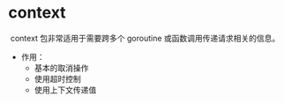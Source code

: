 # context

​	context 包非常适用于需要跨多个 goroutine 或函数调用传递请求相关的信息。

- 作用：
  - 基本的取消操作
  - 使用超时控制
  - 使用上下文传递值